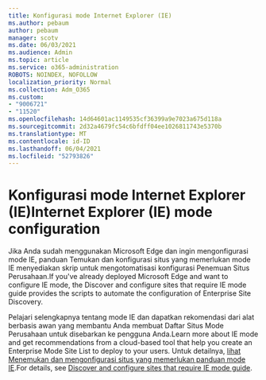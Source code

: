 ```yaml
---
title: Konfigurasi mode Internet Explorer (IE)
ms.author: pebaum
author: pebaum
manager: scotv
ms.date: 06/03/2021
ms.audience: Admin
ms.topic: article
ms.service: o365-administration
ROBOTS: NOINDEX, NOFOLLOW
localization_priority: Normal
ms.collection: Adm_O365
ms.custom:
- "9006721"
- "11520"
ms.openlocfilehash: 14d64601ac1149535cf36399a9e7023a675d118a
ms.sourcegitcommit: 2d32a4679fc54c6bfdff04ee1026811743e5370b
ms.translationtype: MT
ms.contentlocale: id-ID
ms.lasthandoff: 06/04/2021
ms.locfileid: "52793826"
---
```

# <a name="internet-explorer-ie-mode-configuration"></a><span data-ttu-id="c989c-102">Konfigurasi mode Internet Explorer (IE)</span><span class="sxs-lookup"><span data-stu-id="c989c-102">Internet Explorer (IE) mode configuration</span></span>

<span data-ttu-id="c989c-103">Jika Anda sudah menggunakan Microsoft Edge dan ingin mengonfigurasi mode IE, panduan Temukan dan konfigurasi situs yang memerlukan mode IE menyediakan skrip untuk mengotomatisasi konfigurasi Penemuan Situs Perusahaan.</span><span class="sxs-lookup"><span data-stu-id="c989c-103">If you've already deployed ‎Microsoft Edge‎ and want to configure IE mode, the Discover and configure sites that require IE mode guide provides the scripts to automate the configuration of Enterprise Site Discovery.</span></span> 

<span data-ttu-id="c989c-104">Pelajari selengkapnya tentang mode IE dan dapatkan rekomendasi dari alat berbasis awan yang membantu Anda membuat Daftar Situs Mode Perusahaan untuk disebarkan ke pengguna Anda.</span><span class="sxs-lookup"><span data-stu-id="c989c-104">Learn more about IE mode and get recommendations from a cloud-based tool that help you create an Enterprise Mode Site List to deploy to your users.</span></span> <span data-ttu-id="c989c-105">Untuk detailnya, [lihat Menemukan dan mengonfigurasi situs yang memerlukan panduan mode IE](https://admin.microsoft.com/AdminPortal/Home?#/modernonboarding/configureiemode).</span><span class="sxs-lookup"><span data-stu-id="c989c-105">For details, see [Discover and configure sites that require IE mode guide](https://admin.microsoft.com/AdminPortal/Home?#/modernonboarding/configureiemode).</span></span>